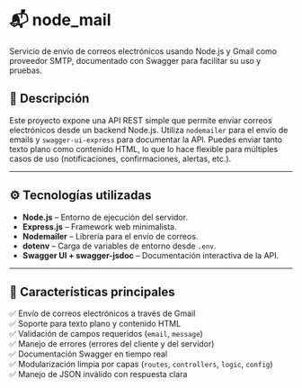 # 📬 node_mail

Servicio de envío de correos electrónicos usando Node.js y Gmail como proveedor SMTP, documentado con Swagger para facilitar su uso y pruebas.

## 🚀 Descripción

Este proyecto expone una API REST simple que permite enviar correos electrónicos desde un backend Node.js. Utiliza `nodemailer` para el envío de emails y `swagger-ui-express` para documentar la API. Puedes enviar tanto texto plano como contenido HTML, lo que lo hace flexible para múltiples casos de uso (notificaciones, confirmaciones, alertas, etc.).

---

## ⚙️ Tecnologías utilizadas

- **Node.js** – Entorno de ejecución del servidor.
- **Express.js** – Framework web minimalista.
- **Nodemailer** – Librería para el envío de correos.
- **dotenv** – Carga de variables de entorno desde `.env`.
- **Swagger UI + swagger-jsdoc** – Documentación interactiva de la API.

---

## 📌 Características principales

✅ Envío de correos electrónicos a través de Gmail  
✅ Soporte para texto plano y contenido HTML  
✅ Validación de campos requeridos (`email`, `message`)  
✅ Manejo de errores (errores del cliente y del servidor)  
✅ Documentación Swagger en tiempo real  
✅ Modularización limpia por capas (`routes`, `controllers`, `logic`, `config`)  
✅ Manejo de JSON inválido con respuesta clara
